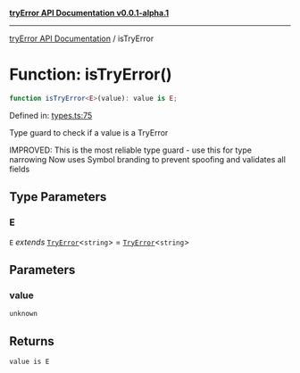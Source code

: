[**tryError API Documentation v0.0.1-alpha.1**](../index.md)

***

[tryError API Documentation](../index.md) / isTryError

# Function: isTryError()

```ts
function isTryError<E>(value): value is E;
```

Defined in: [types.ts:75](https://github.com/oconnorjohnson/tryError/blob/e3ae0308069a4fba073f4543d527ad76373db795/src/types.ts#L75)

Type guard to check if a value is a TryError

IMPROVED: This is the most reliable type guard - use this for type narrowing
Now uses Symbol branding to prevent spoofing and validates all fields

## Type Parameters

### E

`E` *extends* [`TryError`](../interfaces/TryError.md)\<`string`\> = [`TryError`](../interfaces/TryError.md)\<`string`\>

## Parameters

### value

`unknown`

## Returns

`value is E`
